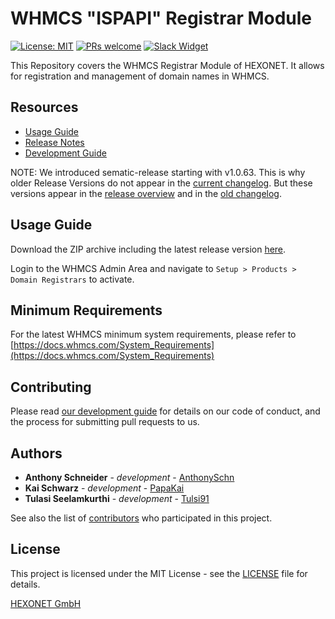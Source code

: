 # WHMCS "ISPAPI" Registrar Module #

[![License: MIT](https://img.shields.io/badge/License-MIT-blue.svg)](https://opensource.org/licenses/MIT)
[![PRs welcome](https://img.shields.io/badge/PRs-welcome-brightgreen.svg)](https://github.com/hexonet/php-sdk/blob/master/CONTRIBUTING.md)
[![Slack Widget](https://camo.githubusercontent.com/984828c0b020357921853f59eaaa65aaee755542/68747470733a2f2f73332e65752d63656e7472616c2d312e616d617a6f6e6177732e636f6d2f6e6774756e612f6a6f696e2d75732d6f6e2d736c61636b2e706e67)](https://hexonet-sdk.slack.com/messages/CD9AVRQ6N)

This Repository covers the WHMCS Registrar Module of HEXONET. It allows for registration and management of domain names in WHMCS.

## Resources

* [Usage Guide](https://github.com/hexonet/ispapi_whmcs/blob/master/README.md#usage-guide)
* [Release Notes](https://github.com/hexonet/ispapi_whmcs/releases)
* [Development Guide](https://github.com/hexonet/ispapi_whmcs/wiki/Development-Guide)

NOTE: We introduced sematic-release starting with v1.0.63. This is why older Release Versions do not appear in the [current changelog](HISTORY.md). But these versions appear in the [release overview](https://github.com/hexonet/ispapi_whmcs/releases) and in the [old changelog](HISTORY.old).

## Usage Guide ##

Download the ZIP archive including the latest release version [here](https://www.hexonet.net/files/whmcs/ispapi/ispapi_whmcs-latest.zip).

Login to the WHMCS Admin Area and navigate to `Setup > Products > Domain Registrars` to activate.

## Minimum Requirements ##

For the latest WHMCS minimum system requirements, please refer to
[https://docs.whmcs.com/System_Requirements](https://docs.whmcs.com/System_Requirements)


## Contributing

Please read [our development guide](https://github.com/hexonet/ispapi_whmcs/wiki/Development-Guide) for details on our code of conduct, and the process for submitting pull requests to us.

## Authors

* **Anthony Schneider** - *development* - [AnthonySchn](https://github.com/anthonyschn)
* **Kai Schwarz** - *development* - [PapaKai](https://github.com/papakai)
* **Tulasi Seelamkurthi** - *development* - [Tulsi91](https://github.com/tulsi91)

See also the list of [contributors](https://github.com/hexonet/ispapi_whmcs/graphs/contributors) who participated in this project.

## License

This project is licensed under the MIT License - see the [LICENSE](LICENSE) file for details.


[HEXONET GmbH](https://hexonet.net)
